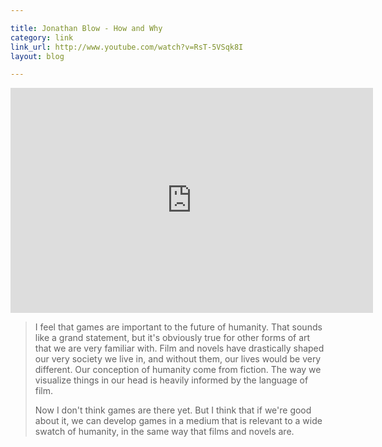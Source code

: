 ```yaml
---

title: Jonathan Blow - How and Why
category: link
link_url: http://www.youtube.com/watch?v=RsT-5VSqk8I
layout: blog

---
```


<iframe width="580" height="360" src="http://www.youtube.com/embed/RsT-5VSqk8I?rel=0" frameborder="0" allowfullscreen="allowfullscreen"> </iframe>

> I feel that games are important to the future of humanity. That sounds like a grand statement, but it's obviously true for other forms of art that we are very familiar with. Film and novels have drastically shaped our very society we live in, and without them, our lives would be very different.  Our conception of humanity come from fiction. The way we visualize things in our head is heavily informed by the language of film.
>
> Now I don't think games are there yet. But I think that if we're good about it, we can develop games in a medium that is relevant to a wide swatch of humanity, in the same way that films and novels are.

